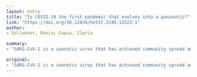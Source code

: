 ```yaml
---
layout: entry
title: "Is COVID-19 the first pandemic that evolves into a panzootic?"
link: "https://doi.org/10.12834/VetIt.2246.12523.1"
author:
- Gollakner, Rania; Capua, Ilaria

summary:
- "SARS-CoV-2 is a zoonotic virus that has achieved community spread among humans. Pigs, cats, ferrets, and primates have been??identified as good candidates for susceptibility. The potential implications?indicate the need for One Health surveillance, intervention, and management strategies to mitigate the effects on animal populations and prevent a second preparedness failure during this health emergency."

original:
- "SARS-CoV-2 is a zoonotic virus that has achieved community spread among humans and become a pandemic.??Transmission from humans to dogs, domestic cats, tigers, and lions has occurred. Pigs, cats, ferrets, and primates have been??identified as good candidates for susceptibility to??SARS-CoV-2. The potential implications??indicate the need for One Health surveillance, intervention, and management strategies to mitigate the effects on animal populations and prevent a second preparedness failure during this health emergency."
---
```


